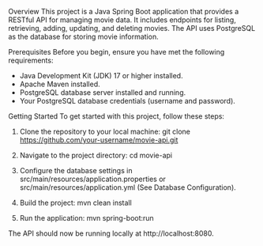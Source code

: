 Overview
This project is a Java Spring Boot application that provides a RESTful API for managing movie data. It includes endpoints for listing, retrieving, adding, updating, and deleting movies. The API uses PostgreSQL as the database for storing movie information.

Prerequisites
Before you begin, ensure you have met the following requirements:
- Java Development Kit (JDK) 17 or higher installed.
- Apache Maven installed.
- PostgreSQL database server installed and running.
- Your PostgreSQL database credentials (username and password).

Getting Started
To get started with this project, follow these steps:

1. Clone the repository to your local machine:
git clone https://github.com/your-username/movie-api.git

2. Navigate to the project directory:
cd movie-api

3. Configure the database settings in src/main/resources/application.properties or src/main/resources/application.yml (See Database Configuration).

4. Build the project:
mvn clean install

5. Run the application:
mvn spring-boot:run

The API should now be running locally at http://localhost:8080.
